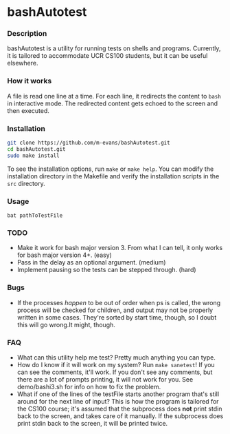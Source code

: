# bashAutotest

### Description
bashAutotest is a utility for running tests on shells and programs. Currently, it is tailored to accommodate UCR CS100 students, but it can be useful elsewhere.

### How it works
A file is read one line at a time. For each line, it redirects the content to ``bash`` in interactive mode. The redirected content gets echoed to the screen and then executed.

### Installation
```bash
git clone https://github.com/m-evans/bashAutotest.git
cd bashAutotest.git
sudo make install
```
To see the installation options, run ``make`` or ``make help``. You can modify the installation directory in the Makefile and verify the installation scripts in the ``src`` directory.

### Usage
```
bat pathToTestFile
```

### TODO
* Make it work for bash major version 3. From what I can tell, it only works for bash major version 4+. (easy)
* Pass in the delay as an optional argument. (medium)
* Implement pausing so the tests can be stepped through. (hard)

### Bugs
* If the processes *happen* to be out of order when ps is called, the wrong process will be checked for children, and output may not be properly written in some cases. They're sorted by start time, though, so I doubt this will go wrong.It might, though. 

### FAQ
* What can this utility help me test?
    Pretty much anything you can type.
* How do I know if it will work on my system?
    Run ``make sanetest``! If you can see the comments, it'll work. If you don't see any comments, but there are a lot of prompts printing, it will not work for you. See demo/bashi3.sh for info on how to fix the problem.
* What if one of the lines of the testFile starts another program that's still around for the next line of input?
    This is how the program is tailored for the CS100 course; it's assumed that the subprocess does **not** print stdin back to the screen, and takes care of it manually. If the subprocess does print stdin back to the screen, it will be printed twice.

